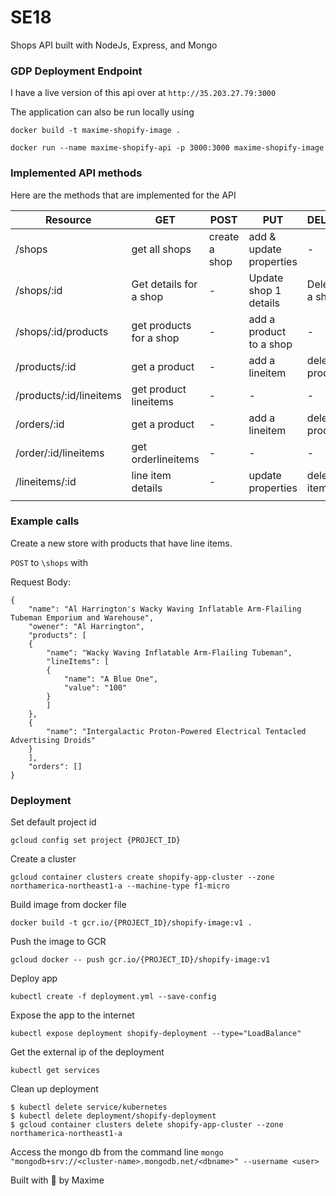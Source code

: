 # SE18
Shops API built with NodeJs, Express, and Mongo

### GDP Deployment Endpoint
I have a live version of this api over at
`http://35.203.27.79:3000`

The application can also be run locally using

```
docker build -t maxime-shopify-image .

docker run --name maxime-shopify-api -p 3000:3000 maxime-shopify-image
```

### Implemented API methods
Here are the methods that are implemented for the API

| Resource                | GET                     | POST          | PUT                     | DELETE           |
|-------------------------|-------------------------|---------------|-------------------------|------------------|
| /shops                  | get all shops           | create a shop | add & update properties | -                |
| /shops/:id              | Get details for a shop  | -             | Update shop 1 details   | Delete a shop    |
| /shops/:id/products     | get products for a shop | -             | add a product to a shop | -                |
| /products/:id           | get a product           | -             | add a lineitem          | delete a product |
| /products/:id/lineitems | get product lineitems   | -             | -                       | -                |
| /orders/:id             | get a product           | -             | add a lineitem          | delete a product |
| /order/:id/lineitems    | get orderlineitems      | -             | -                       | -                |
| /lineitems/:id          | line item details       | -             | update properties       | delete item      |
|                         |                         |               |                         |                  |

### Example calls
Create a new store with products that have line items.

`POST` to `\shops` with

Request Body:

```
{
    "name": "Al Harrington's Wacky Waving Inflatable Arm-Flailing Tubeman Emporium and Warehouse",
    "owener": "Al Harrington",
    "products": [
    {
        "name": "Wacky Waving Inflatable Arm-Flailing Tubeman",
        "lineItems": [
        {
            "name": "A Blue One",
            "value": "100"
        }
        ]
    },
    {
        "name": "Intergalactic Proton-Powered Electrical Tentacled Advertising Droids"
    }
    ],
    "orders": []
}
```

### Deployment

Set default project id

```
gcloud config set project {PROJECT_ID}
``` 

Create a cluster

```
gcloud container clusters create shopify-app-cluster --zone northamerica-northeast1-a --machine-type f1-micro
```

Build image from docker file

```
docker build -t gcr.io/{PROJECT_ID}/shopify-image:v1 .
``` 

Push the image to GCR
```
gcloud docker -- push gcr.io/{PROJECT_ID}/shopify-image:v1
```

Deploy app
```
kubectl create -f deployment.yml --save-config
```

Expose the app to the internet

```
kubectl expose deployment shopify-deployment --type="LoadBalance"
```

Get the external ip of the deployment

```
kubectl get services
```

Clean up deployment

```
$ kubectl delete service/kubernetes
$ kubectl delete deployment/shopify-deployment
$ gcloud container clusters delete shopify-app-cluster --zone northamerica-northeast1-a
```

Access the mongo db from the command line
`mongo "mongodb+srv://<cluster-name>.mongodb.net/<dbname>" --username <user>`

Built with :purple_heart: by Maxime
